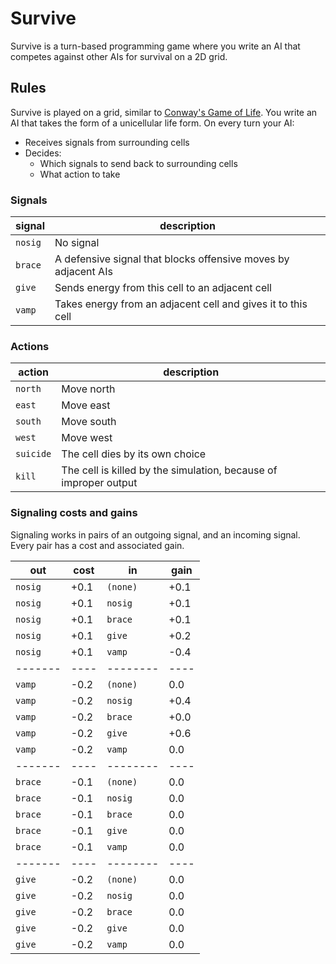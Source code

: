# Survive

Survive is a turn-based programming game where you write an AI that competes
against other AIs for survival on a 2D grid.

## Rules

Survive is played on a grid, similar to [Conway's Game of Life][1]. You write an
AI that takes the form of a unicellular life form. On every turn your AI:

  - Receives signals from surrounding cells
  - Decides:
    - Which signals to send back to surrounding cells
    - What action to take

### Signals

| signal    | description                                                     |
| --------- | --------------------------------------------------------------- |
| `nosig`   | No signal                                                       |
| `brace`   | A defensive signal that blocks offensive moves by adjacent AIs  |
| `give`    | Sends energy from this cell to an adjacent cell                 |
| `vamp`    | Takes energy from an adjacent cell and gives it to this cell    |


### Actions

| action    | description                                                     |
| --------- | --------------------------------------------------------------- |
| `north`   | Move north                                                      |
| `east`    | Move east                                                       |
| `south`   | Move south                                                      |
| `west`    | Move west                                                       |
| `suicide` | The cell dies by its own choice                                 |
| `kill`    | The cell is killed by the simulation, because of improper output|


### Signaling costs and gains

Signaling works in pairs of an outgoing signal, and an incoming signal. Every
pair has a cost and associated gain.

| out     | cost | in       | gain |
| ------- | ---- | -------- | ---- |
| `nosig` | +0.1 | `(none)` | +0.1 |
| `nosig` | +0.1 | `nosig`  | +0.1 |
| `nosig` | +0.1 | `brace`  | +0.1 |
| `nosig` | +0.1 | `give`   | +0.2 |
| `nosig` | +0.1 | `vamp`   | -0.4 |
| ------- | ---- | -------- | ---- |
| `vamp`  | -0.2 | `(none)` |  0.0 |
| `vamp`  | -0.2 | `nosig`  | +0.4 |
| `vamp`  | -0.2 | `brace`  | +0.0 |
| `vamp`  | -0.2 | `give`   | +0.6 |
| `vamp`  | -0.2 | `vamp`   |  0.0 |
| ------- | ---- | -------- | ---- |
| `brace` | -0.1 | `(none)` |  0.0 |
| `brace` | -0.1 | `nosig`  |  0.0 |
| `brace` | -0.1 | `brace`  |  0.0 |
| `brace` | -0.1 | `give`   |  0.0 |
| `brace` | -0.1 | `vamp`   |  0.0 |
| ------- | ---- | -------- | ---- |
| `give`  | -0.2 | `(none)` |  0.0 |
| `give`  | -0.2 | `nosig`  |  0.0 |
| `give`  | -0.2 | `brace`  |  0.0 |
| `give`  | -0.2 | `give`   |  0.0 |
| `give`  | -0.2 | `vamp`   |  0.0 |

  [1]: https://en.wikipedia.org/wiki/Conway%27s_Game_of_Life
